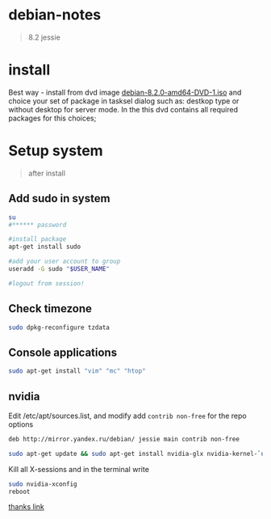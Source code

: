 # debian-notes
> 8.2 jessie

# install
Best way - install from dvd image [debian-8.2.0-amd64-DVD-1.iso](http://mirror.yandex.ru/debian-cd/8.2.0/amd64/iso-dvd/debian-8.2.0-amd64-DVD-1.iso) and choice your set of package in tasksel dialog such as: destkop type or without desktop for server mode. In the this dvd contains all required packages for this choices;

# Setup system
> after install

## Add sudo in system
```bash
su
#****** password

#install package
apt-get install sudo

#add your user account to group
useradd -G sudo "$USER_NAME"

#logout from session!
```

## Check timezone
```bash
sudo dpkg-reconfigure tzdata
```

## Console applications
```bash
sudo apt-get install "vim" "mc" "htop"
```

## nvidia
Edit /etc/apt/sources.list, and modify add ``contrib non-free`` for the repo options
```bash
deb http://mirror.yandex.ru/debian/ jessie main contrib non-free
```

```bash
sudo apt-get update && sudo apt-get install nvidia-glx nvidia-kernel-`uname -r` nvidia-kernel-dkms nvidia-settings nvidia-xconfig
```
Kill all X-sessions and in the terminal write
```bash
sudo nvidia-xconfig
reboot
```
[thanks link](http://www.linux.org.ru/forum/general/11802179?lastmod=1437795357513#comment-11802193)
